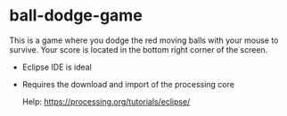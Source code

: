 # ball-dodge-game
This is a game where you dodge the red moving balls with your mouse to survive. Your score is located in the bottom right corner of the screen.

- Eclipse IDE is ideal
- Requires the download and import of the processing core

  Help: https://processing.org/tutorials/eclipse/

